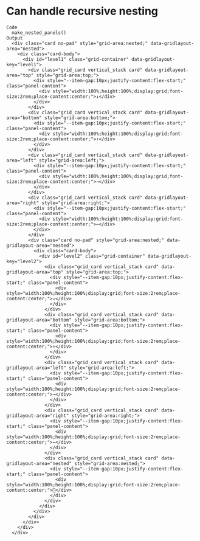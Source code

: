 # Can handle recursive nesting

    Code
      make_nested_panels()
    Output
      <div class="card no-pad" style="grid-area:nested;" data-gridlayout-area="nested">
        <div class="card-body">
          <div id="level1" class="grid-container" data-gridlayout-key="level1">
            <div class="grid_card vertical_stack card" data-gridlayout-area="top" style="grid-area:top;">
              <div style="--item-gap:10px;justify-content:flex-start;" class="panel-content">
                <div style="width:100%;height:100%;display:grid;font-size:2rem;place-content:center;">↓</div>
              </div>
            </div>
            <div class="grid_card vertical_stack card" data-gridlayout-area="bottom" style="grid-area:bottom;">
              <div style="--item-gap:10px;justify-content:flex-start;" class="panel-content">
                <div style="width:100%;height:100%;display:grid;font-size:2rem;place-content:center;">↑</div>
              </div>
            </div>
            <div class="grid_card vertical_stack card" data-gridlayout-area="left" style="grid-area:left;">
              <div style="--item-gap:10px;justify-content:flex-start;" class="panel-content">
                <div style="width:100%;height:100%;display:grid;font-size:2rem;place-content:center;">→</div>
              </div>
            </div>
            <div class="grid_card vertical_stack card" data-gridlayout-area="right" style="grid-area:right;">
              <div style="--item-gap:10px;justify-content:flex-start;" class="panel-content">
                <div style="width:100%;height:100%;display:grid;font-size:2rem;place-content:center;">←</div>
              </div>
            </div>
            <div class="card no-pad" style="grid-area:nested;" data-gridlayout-area="nested">
              <div class="card-body">
                <div id="level2" class="grid-container" data-gridlayout-key="level2">
                  <div class="grid_card vertical_stack card" data-gridlayout-area="top" style="grid-area:top;">
                    <div style="--item-gap:10px;justify-content:flex-start;" class="panel-content">
                      <div style="width:100%;height:100%;display:grid;font-size:2rem;place-content:center;">↓</div>
                    </div>
                  </div>
                  <div class="grid_card vertical_stack card" data-gridlayout-area="bottom" style="grid-area:bottom;">
                    <div style="--item-gap:10px;justify-content:flex-start;" class="panel-content">
                      <div style="width:100%;height:100%;display:grid;font-size:2rem;place-content:center;">↑</div>
                    </div>
                  </div>
                  <div class="grid_card vertical_stack card" data-gridlayout-area="left" style="grid-area:left;">
                    <div style="--item-gap:10px;justify-content:flex-start;" class="panel-content">
                      <div style="width:100%;height:100%;display:grid;font-size:2rem;place-content:center;">→</div>
                    </div>
                  </div>
                  <div class="grid_card vertical_stack card" data-gridlayout-area="right" style="grid-area:right;">
                    <div style="--item-gap:10px;justify-content:flex-start;" class="panel-content">
                      <div style="width:100%;height:100%;display:grid;font-size:2rem;place-content:center;">←</div>
                    </div>
                  </div>
                  <div class="grid_card vertical_stack card" data-gridlayout-area="nested" style="grid-area:nested;">
                    <div style="--item-gap:10px;justify-content:flex-start;" class="panel-content">
                      <div style="width:100%;height:100%;display:grid;font-size:2rem;place-content:center;">🐢</div>
                    </div>
                  </div>
                </div>
              </div>
            </div>
          </div>
        </div>
      </div>

